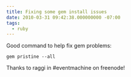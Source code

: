 ```yaml
---
title: Fixing some gem install issues
date: 2010-03-31 09:42:38.000000000 -07:00
tags:
  - ruby
---
```

Good command to help fix gem problems:

<pre><code>gem pristine --all</code></pre>

Thanks to raggi in #eventmachine on freenode!
